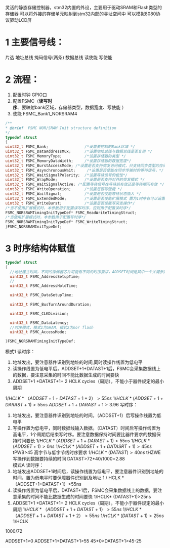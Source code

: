 灵活的静态存储控制器，stm32内置的外设，主要用于驱动SRAM和Flash类型的存储器
可以将外接的存储单元映射到stm32内部的寻址空间中
可以模拟8080协议驱动LCD屏
# 1 主要信号线：
片选
地址总线
掩码信号(两条)
数据总线
读使能
写使能
# 2 流程：
1. 配置时钟 GPIO口
2. 配置FSMC（**读写时序**、要映射bank区域，存储器类型，数据宽度、写使能 ）
3. 使能 FSMC_Bank1_NORSRAM4 
```c
/**
* @brief  FSMC NOR/SRAM Init structure definition
*/
typedef struct
{
uint32_t FSMC_Bank;                /*设置要控制的Bank区域 */
uint32_t FSMC_DataAddressMux;      /*设置地址总线与数据总线是否复用 */
uint32_t FSMC_MemoryType;          /*设置存储器的类型 */
uint32_t FSMC_MemoryDataWidth;     /*设置存储器的数据宽度*/
uint32_t FSMC_BurstAccessMode; /*设置是否支持突发访问模式，只支持同步类型的存储器 */
uint32_t FSMC_AsynchronousWait;     /*设置是否使能在同步传输时的等待信号，*/
uint32_t FSMC_WaitSignalPolarity;  /*设置等待信号的极性*/
uint32_t FSMC_WrapMode;            /*设置是否支持对齐的突发模式 */
uint32_t FSMC_WaitSignalActive; /*配置等待信号在等待前有效还是等待期间有效 */
uint32_t FSMC_WriteOperation;      /*设置是否写使能 */
uint32_t FSMC_WaitSignal;          /*设置是否使能等待状态插入 */
uint32_t FSMC_ExtendedMode;        /*设置是否使能扩展模式 置为1时序有可以设置A、B、C、D模式 置为0可以设置1、2模式*/
uint32_t FSMC_WriteBurst;          /*设置是否使能写突发操作*/
/*当不使用扩展模式时，本参数用于配置读写时序，否则用于配置读时序*/
FSMC_NORSRAMTimingInitTypeDef* FSMC_ReadWriteTimingStruct;
/*当使用扩展模式时，本参数用于配置写时序*/
FSMC_NORSRAMTimingInitTypeDef* FSMC_WriteTimingStruct;
}FSMC_NORSRAMInitTypeDef;
```
# 3 时序结构体赋值

```c
typedef struct
{
  //地址建立时间，不同的存储器芯片可能有不同的时序要求，ADDSET时间是其中一个关键参数。它确保在选通信号（如读/写使能信号NOE/NWE）激活之前，地址总线上的地址已经稳定，从而满足存储器芯片的时序需求。
  uint32_t FSMC_AddressSetupTime;
  //
  uint32_t FSMC_AddressHoldTime;

  uint32_t FSMC_DataSetupTime;
  
  uint32_t FSMC_BusTurnAroundDuration;

  uint32_t FSMC_CLKDivision;

  uint32_t FSMC_DataLatency;
  //时序模式，模式1为SRAM，模式2为nor flash
  uint32_t FSMC_AccessMode;

}FSMC_NORSRAMTimingInitTypeDef;
```

模式1
读时序：
1. 地址发出，要注意器件识别到地址的时间,同时读操作线置为低电平
2. 读操作线置为低电平后，ADDSET+1+DATAST+1后，FSMC会采集数据线上的数据，要注意采集的时间不能比数据生成的时间要快
3. ADDSET+1 +DATAST+1+ 2 HCLK cycles（周期），不能小于器件规定的最小周期

$1 / HCLK *（ADDSET+1+DATAST+1+2）>55ns$
$1/HCLK* (ADDSET+1+DARAST+1)>55ns$
$ADDSET+1+DARAST+1>3.96$
写时序：
1. 地址发出，要注意器件识别到地址的时间。（ADDSET+1）后写操作线置为低电平
2. 写操作置为低电平，同时数据线输入数据。（DATAST）时间后写操作线置为高电平，1个周期后结束写时序。要注意数据保持时间要比器件要求的数据保持时间要长
$1/HCLK* (ADDSET+1+DARAST+1)>55ns$
$1/HCLK* (ADDSET+1)>0ns$
$1/HCLK* (ADDSET+1+DATASRT+1)>45ns$   tPWB>45   高字节与低字节线时序要求
$1/HCLK* (DATAST)>40ns$   tHZWE 写操作到数据要持续的时间  DATAST>72\*40/1000=2.88   
模式A
读时序：
1. 地址发出ADDSET+1时间后，读操作线置为低电平，要注意器件识别到地址的时间，置为低电平时要保障器件识别到及地址 1 / HCLK *（ADDSET+1+DATAST+1）>55ns
2. 读操作线置为低电平后，DATAST+1后，FSMC会采集数据线上的数据，要注意采集的时间不能比数据生成的时间要快  1/HCLK* (DATAST+1)>25ns
3. ADDSET+1 +DATAST+1+ 2 HCLK cycles（周期），不能小于器件规定的最小周期
 $1 / HCLK *（ADDSET+1+DATAST+1）>55ns$
$1 / HCLK *（ADDSET+1+DATAST+1+2）>55ns$
$1/HCLK* (DATAST+1)>25ns$
1/HCLK

1000/72

ADDSET+1>0
ADDSET+1+DATAST+1>55
45+0>DATAST+1>45-25